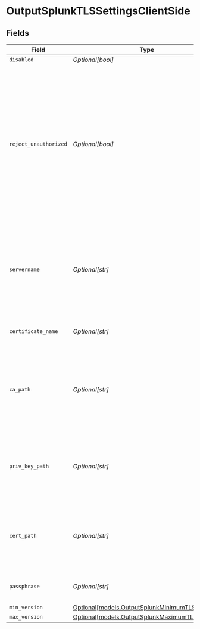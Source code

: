 # OutputSplunkTLSSettingsClientSide


## Fields

| Field                                                                                                                                                                                                                                      | Type                                                                                                                                                                                                                                       | Required                                                                                                                                                                                                                                   | Description                                                                                                                                                                                                                                |
| ------------------------------------------------------------------------------------------------------------------------------------------------------------------------------------------------------------------------------------------ | ------------------------------------------------------------------------------------------------------------------------------------------------------------------------------------------------------------------------------------------ | ------------------------------------------------------------------------------------------------------------------------------------------------------------------------------------------------------------------------------------------ | ------------------------------------------------------------------------------------------------------------------------------------------------------------------------------------------------------------------------------------------ |
| `disabled`                                                                                                                                                                                                                                 | *Optional[bool]*                                                                                                                                                                                                                           | :heavy_minus_sign:                                                                                                                                                                                                                         | N/A                                                                                                                                                                                                                                        |
| `reject_unauthorized`                                                                                                                                                                                                                      | *Optional[bool]*                                                                                                                                                                                                                           | :heavy_minus_sign:                                                                                                                                                                                                                         | Reject certificates that are not authorized by a CA in the CA certificate path, or by another <br/>                    trusted CA (such as the system's). Defaults to Enabled. Overrides the toggle from Advanced Settings, when also present. |
| `servername`                                                                                                                                                                                                                               | *Optional[str]*                                                                                                                                                                                                                            | :heavy_minus_sign:                                                                                                                                                                                                                         | Server name for the SNI (Server Name Indication) TLS extension. It must be a host name, and not an IP address.                                                                                                                             |
| `certificate_name`                                                                                                                                                                                                                         | *Optional[str]*                                                                                                                                                                                                                            | :heavy_minus_sign:                                                                                                                                                                                                                         | The name of the predefined certificate                                                                                                                                                                                                     |
| `ca_path`                                                                                                                                                                                                                                  | *Optional[str]*                                                                                                                                                                                                                            | :heavy_minus_sign:                                                                                                                                                                                                                         | Path on client in which to find CA certificates to verify the server's cert. PEM format. Can reference $ENV_VARS.                                                                                                                          |
| `priv_key_path`                                                                                                                                                                                                                            | *Optional[str]*                                                                                                                                                                                                                            | :heavy_minus_sign:                                                                                                                                                                                                                         | Path on client in which to find the private key to use. PEM format. Can reference $ENV_VARS.                                                                                                                                               |
| `cert_path`                                                                                                                                                                                                                                | *Optional[str]*                                                                                                                                                                                                                            | :heavy_minus_sign:                                                                                                                                                                                                                         | Path on client in which to find certificates to use. PEM format. Can reference $ENV_VARS.                                                                                                                                                  |
| `passphrase`                                                                                                                                                                                                                               | *Optional[str]*                                                                                                                                                                                                                            | :heavy_minus_sign:                                                                                                                                                                                                                         | Passphrase to use to decrypt private key                                                                                                                                                                                                   |
| `min_version`                                                                                                                                                                                                                              | [Optional[models.OutputSplunkMinimumTLSVersion]](../models/outputsplunkminimumtlsversion.md)                                                                                                                                               | :heavy_minus_sign:                                                                                                                                                                                                                         | N/A                                                                                                                                                                                                                                        |
| `max_version`                                                                                                                                                                                                                              | [Optional[models.OutputSplunkMaximumTLSVersion]](../models/outputsplunkmaximumtlsversion.md)                                                                                                                                               | :heavy_minus_sign:                                                                                                                                                                                                                         | N/A                                                                                                                                                                                                                                        |